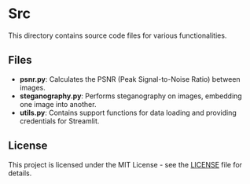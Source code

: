 # Src

This directory contains source code files for various functionalities.

## Files

- **psnr.py**: Calculates the PSNR (Peak Signal-to-Noise Ratio) between images.
- **steganography.py**: Performs steganography on images, embedding one image into another.
- **utils.py**: Contains support functions for data loading and providing credentials for Streamlit.

## License

This project is licensed under the MIT License - see the [LICENSE](../LICENSE) file for details.